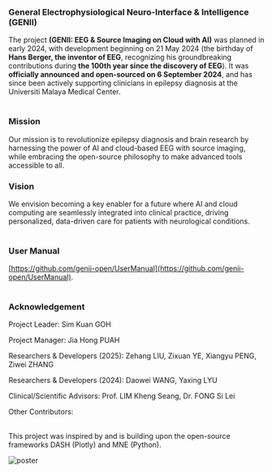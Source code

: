 ### General Electrophysiological Neuro-Interface & Intelligence (GENII)
The project **(GENII: EEG & Source Imaging on Cloud with AI)** was planned in early 2024, with development beginning on 21 May 2024 (the birthday of **Hans Berger, the inventor of EEG**, recognizing his groundbreaking contributions during **the 100th year since the discovery of EEG**). It was **officially announced and open-sourced on 6 September 2024**, and has since been actively supporting clinicians in epilepsy diagnosis at the Universiti Malaya Medical Center.
<br/><br/>

### Mission

Our mission is to revolutionize epilepsy diagnosis and brain research by harnessing the power of AI and cloud-based EEG with source imaging, while embracing the open-source philosophy to make advanced tools accessible to all.

### Vision

We envision becoming a key enabler for a future where AI and cloud computing are seamlessly integrated into clinical practice, driving personalized, data-driven care for patients with neurological conditions.
<br/><br/>

### User Manual
[https://github.com/genii-open/UserManual](https://github.com/genii-open/UserManual).
 <br/><br/>
 
### Acknowledgement

Project Leader: Sim Kuan GOH

Project Manager: Jia Hong PUAH

Researchers & Developers (2025): Zehang LIU, Zixuan YE, Xiangyu PENG, Ziwei ZHANG

Researchers & Developers (2024): Daowei WANG, Yaxing LYU

Clinical/Scientific Advisors: Prof. LIM Kheng Seang, Dr. FONG Si Lei

Other Contributors:
<br/><br/>

This project was inspired by and is building upon the open-source frameworks DASH (Plotly) and MNE (Python).

![poster](XMUM_Poster_GENII_final.jpg)
